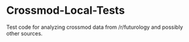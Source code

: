 # Crossmod-Local-Tests
Test code for analyzing crossmod data from /r/futurology and possibly other sources.
